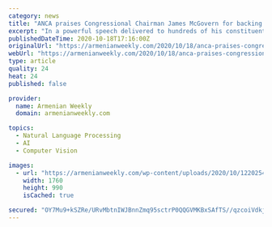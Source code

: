 ```yaml
---
category: news
title: "ANCA praises Congressional Chairman James McGovern for backing US recognition of the Republic of Artsakh"
excerpt: "In a powerful speech delivered to hundreds of his constituents gathered in downtown Worcester, Massachusetts on Friday evening during a driving rainstorm to raise awareness of the military aggression of Azerbaijan and Turkey,"
publishedDateTime: 2020-10-18T17:16:00Z
originalUrl: "https://armenianweekly.com/2020/10/18/anca-praises-congressional-chairman-james-mcgovern-for-backing-us-recognition-of-the-republic-of-artsakh/"
webUrl: "https://armenianweekly.com/2020/10/18/anca-praises-congressional-chairman-james-mcgovern-for-backing-us-recognition-of-the-republic-of-artsakh/"
type: article
quality: 24
heat: 24
published: false

provider:
  name: Armenian Weekly
  domain: armenianweekly.com

topics:
  - Natural Language Processing
  - AI
  - Computer Vision

images:
  - url: "https://armenianweekly.com/wp-content/uploads/2020/10/122025430_3361402017247645_3163639052502376548_o.jpg"
    width: 1760
    height: 990
    isCached: true

secured: "OY7Mu9+kSZRe/URvMbtnIWJBnnZmq95sctrP0QQGVMKBxSAfTS//qzcoiVdkjMYO0uUjd5EBrMxle4tVCNewD0f/GwWtt0DxOC5NpOUqyIDRK+lpwcnobjimIuaNqKuIcm8Z/tVh4oUlLZRXDJ+8M6mQ1NjoQe/MNTGMoIFNi94O2hGD0Iu6CWBfCqNyLav04Q1v81UOjkDAWSV+IKGefY8xIwtsZbtRqkZv2yVtKBaNh3I1kV/iIDWkfXikYs8IF7Ohvzbzt99185mcJPEjO9QNO1yL3peaOhX7idN+ZsP2JS3VClhcOF3naRz21tauL7K2eJIU25KClcR53Xhu62elzcAy2Wivc8rfCcUXkU4=;8JAcrYI6p6NL0wK8fPoI+Q=="
---
```


